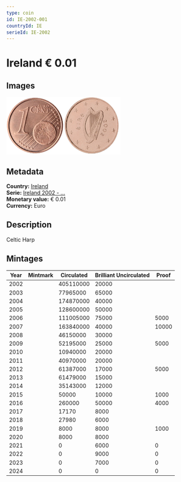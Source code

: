 ```yaml
---
type: coin
id: IE-2002-001
countryId: IE
serieId: IE-2002
---
```


# Ireland € 0.01

## Images

<img src="../../../Images/common-2002-001.webp" height="150" alt="Front image"><img src="Images/ireland-2002-001.webp" height="150" alt="Back image">

## Metadata

**Country:** [Ireland](../index.md)\
**Serie:** [Ireland 2002 - ...](index.md)\
**Monetary value:** € 0.01\
**Currency:** Euro

## Description

Celtic Harp

## Mintages

| Year | Mintmark | Circulated | Brilliant Uncirculated | Proof |
| ---- | -------- | ---------- | ---------------------- | ----- |
| 2002 |          | 405110000  | 20000                  |       |
| 2003 |          | 77965000   | 65000                  |       |
| 2004 |          | 174870000  | 40000                  |       |
| 2005 |          | 128600000  | 50000                  |       |
| 2006 |          | 111005000  | 75000                  | 5000  |
| 2007 |          | 163840000  | 40000                  | 10000 |
| 2008 |          | 46150000   | 30000                  |       |
| 2009 |          | 52195000   | 25000                  | 5000  |
| 2010 |          | 10940000   | 20000                  |       |
| 2011 |          | 40970000   | 20000                  |       |
| 2012 |          | 61387000   | 17000                  | 5000  |
| 2013 |          | 61479000   | 15000                  |       |
| 2014 |          | 35143000   | 12000                  |       |
| 2015 |          | 50000      | 10000                  | 1000  |
| 2016 |          | 260000     | 50000                  | 4000  |
| 2017 |          | 17170      | 8000                   |       |
| 2018 |          | 27980      | 6000                   |       |
| 2019 |          | 8000       | 8000                   | 1000  |
| 2020 |          | 8000       | 8000                   |       |
| 2021 |          | 0          | 6000                   | 0     |
| 2022 |          | 0          | 9000                   | 0     |
| 2023 |          | 0          | 7000                   | 0     |
| 2024 |          | 0          | 0                      | 0     |

